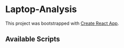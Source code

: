 # Laptop-Analysis

This project was bootstrapped with [Create React App](https://github.com/facebook/create-react-app).

## Available Scripts

